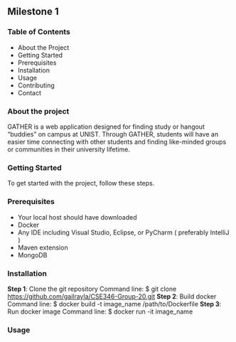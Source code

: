 ## Milestone 1

### Table of Contents
* About the Project
* Getting Started
* Prerequisites
* Installation
* Usage
* Contributing
* Contact

### About the project 
GATHER is a web application designed for finding study or hangout “buddies” on campus at UNIST. Through GATHER, students will have an easier time connecting with other students and finding like-minded groups or communities in their university lifetime.

### Getting Started
To get started with the project, follow these steps.

### Prerequisites
* Your local host should have downloaded
* Docker 
* Any IDE including Visual Studio, Eclipse, or PyCharm ( preferably IntelliJ )
* Maven extension
* MongoDB

### Installation

**Step 1**: Clone the git repository 
Command line: $ git clone https://github.com/gailrayla/CSE346-Group-20.git
**Step 2**: Build docker 
Command line: $ docker build -t image_name /path/to/Dockerfile
**Step 3**: Run docker image
Command line: $ docker run -it image_name


### Usage

